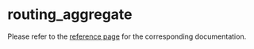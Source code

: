 # routing_aggregate

Please refer to the [reference page](https://docs.infrahub.app/schema-library/reference/routing_aggregate) for the corresponding documentation.
